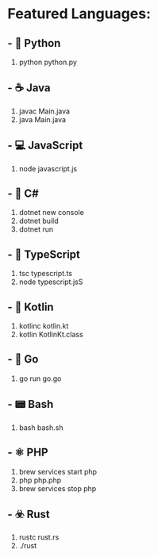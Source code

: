 # Featured Languages:

## - 🐍 Python  
1. python python.py

## - ☕ Java
1. javac Main.java
2. java Main.java

## - 💻 JavaScript
1. node javascript.js

## - 🔪 C#
1. dotnet new console
2. dotnet build
3. dotnet run

## - 📍 TypeScript
1. tsc typescript.ts
2. node typescript.jsS

## - 🦊 Kotlin
1. kotlinc kotlin.kt
2. kotlin KotlinKt.class

## - 🏃 Go
1. go run go.go

## - 📟 Bash
1. bash bash.sh

## - ⚛️ PHP
1. brew services start php
2. php php.php
3. brew services stop php

## - ☣️ Rust
1. rustc rust.rs
2. ./rust
